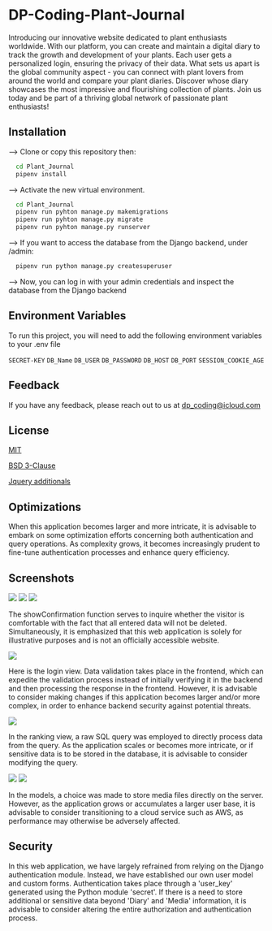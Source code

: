 
# DP-Coding-Plant-Journal

Introducing our innovative website dedicated to plant enthusiasts worldwide. With our platform, you can create and maintain a digital diary to track the growth and development of your plants. Each user gets a personalized login, ensuring the privacy of their data. What sets us apart is the global community aspect - you can connect with plant lovers from around the world and compare your plant diaries. Discover whose diary showcases the most impressive and flourishing collection of plants. Join us today and be part of a thriving global network of passionate plant enthusiasts!

## Installation

--> Clone or copy this repository then:

```bash
  cd Plant_Journal
  pipenv install 
```

--> Activate the new virtual environment.

```bash
  cd Plant_Journal
  pipenv run pyhton manage.py makemigrations
  pipenv run pyhton manage.py migrate
  pipenv run pyhton manage.py runserver
```

--> If you want to access the database from the Django backend, under /admin:

```bash
  pipenv run python manage.py createsuperuser
```

--> Now, you can log in with your admin credentials and inspect the database from the Django backend

## Environment Variables

To run this project, you will need to add the following environment variables to your .env file

`SECRET-KEY`
`DB_Name`
`DB_USER`
`DB_PASSWORD`
`DB_HOST`
`DB_PORT`
`SESSION_COOKIE_AGE`


## Feedback

If you have any feedback, please reach out to us at dp_coding@icloud.com


## License

[MIT](https://choosealicense.com/licenses/mit/)

[BSD 3-Clause](https://github.com/django/django/blob/main/LICENSE)

[Jquery additionals](https://jquery.org/license/)
## Optimizations

When this application becomes larger and more intricate, it is advisable to embark on some optimization efforts concerning both authentication and query operations. As complexity grows, it becomes increasingly prudent to fine-tune authentication processes and enhance query efficiency.

## Screenshots

![](README_Data/main_url.png)
![](README_Data/app_url.png)
![](README_Data/index_html.png)

The showConfirmation function serves to inquire whether the visitor is comfortable with the fact that all entered data will not be deleted. Simultaneously, it is emphasized that this web application is solely for illustrative purposes and is not an officially accessible website.

![](README_Data/login_view.png)

Here is the login view. Data validation takes place in the frontend, which can expedite the validation process instead of initially verifying it in the backend and then processing the response in the frontend. However, it is advisable to consider making changes if this application becomes larger and/or more complex, in order to enhance backend security against potential threats.

![](README_Data/ranking_view.png)

In the ranking view, a raw SQL query was employed to directly process data from the query. As the application scales or becomes more intricate, or if sensitive data is to be stored in the database, it is advisable to consider modifying the query.

![](README_Data/ranking_html.png)
![](README_Data/models.png)

In the models, a choice was made to store media files directly on the server. However, as the application grows or accumulates a larger user base, it is advisable to consider transitioning to a cloud service such as AWS, as performance may otherwise be adversely affected.

## Security

In this web application, we have largely refrained from relying on the Django authentication module. Instead, we have established our own user model and custom forms. Authentication takes place through a 'user_key' generated using the Python module 'secret'. If there is a need to store additional or sensitive data beyond 'Diary' and 'Media' information, it is advisable to consider altering the entire authorization and authentication process.
